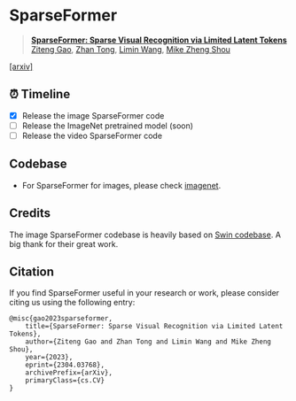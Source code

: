# SparseFormer
> [**SparseFormer: Sparse Visual Recognition via Limited Latent Tokens**](https://arxiv.org/abs/2304.03768)<br>
> [Ziteng Gao](https://sebgao.github.io), [Zhan Tong](https://github.com/yztongzhan), [Limin Wang](http://wanglimin.github.io/), [Mike Zheng Shou](https://sites.google.com/view/showlab) <br>

[[arxiv]](https://arxiv.org/abs/2304.03768)

## ⏰ Timeline
- [x] Release the image SparseFormer code
- [ ] Release the ImageNet pretrained model (soon)
- [ ] Release the video SparseFormer code

## Codebase
- For SparseFormer for images, please check [imagenet](./imagenet/).

## Credits
The image SparseFormer codebase is heavily based on [Swin codebase](https://github.com/microsoft/Swin-Transformer). A big thank for their great work.

## Citation
If you find SparseFormer useful in your research or work, please consider citing us using the following entry:
```
@misc{gao2023sparseformer,
    title={SparseFormer: Sparse Visual Recognition via Limited Latent Tokens},
    author={Ziteng Gao and Zhan Tong and Limin Wang and Mike Zheng Shou},
    year={2023},
    eprint={2304.03768},
    archivePrefix={arXiv},
    primaryClass={cs.CV}
}
```